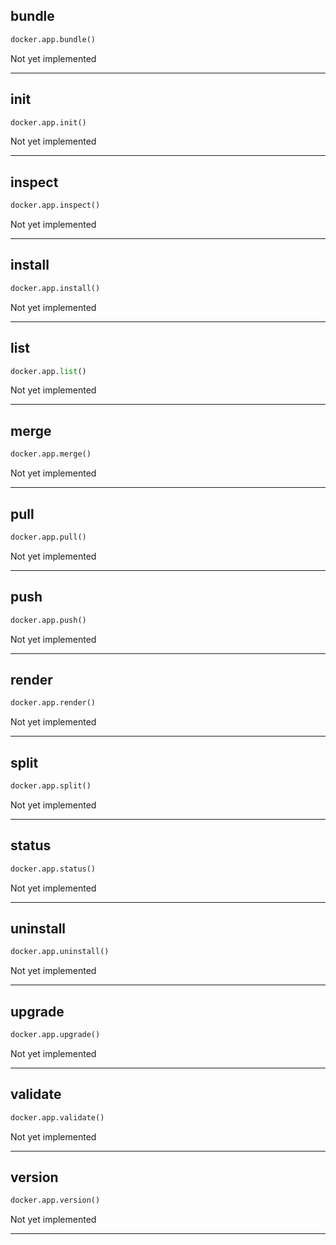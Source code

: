 ## bundle


```python
docker.app.bundle()
```


Not yet implemented


----

## init


```python
docker.app.init()
```


Not yet implemented


----

## inspect


```python
docker.app.inspect()
```


Not yet implemented


----

## install


```python
docker.app.install()
```


Not yet implemented


----

## list


```python
docker.app.list()
```


Not yet implemented


----

## merge


```python
docker.app.merge()
```


Not yet implemented


----

## pull


```python
docker.app.pull()
```


Not yet implemented


----

## push


```python
docker.app.push()
```


Not yet implemented


----

## render


```python
docker.app.render()
```


Not yet implemented


----

## split


```python
docker.app.split()
```


Not yet implemented


----

## status


```python
docker.app.status()
```


Not yet implemented


----

## uninstall


```python
docker.app.uninstall()
```


Not yet implemented


----

## upgrade


```python
docker.app.upgrade()
```


Not yet implemented


----

## validate


```python
docker.app.validate()
```


Not yet implemented


----

## version


```python
docker.app.version()
```


Not yet implemented


----

